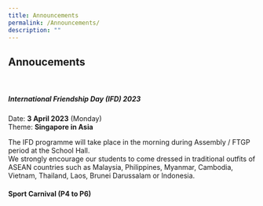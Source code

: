 ```yaml
---
title: Announcements
permalink: /Announcements/
description: ""
---
```

## Annoucements


<br>

##### **International Friendship Day (IFD) 2023**

Date: **3 April 2023** (Monday)<br>
Theme: **Singapore in Asia**<br>

The IFD programme will take place in the morning during Assembly / FTGP period at the School Hall.
<br>We strongly encourage our students to come dressed in traditional outfits of ASEAN countries such as Malaysia, Philippines, Myanmar, Cambodia, Vietnam, Thailand, Laos, Brunei Darussalam or Indonesia.


#### **Sport Carnival (P4 to P6)**
